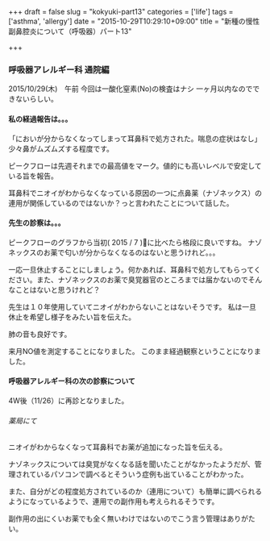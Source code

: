 +++
draft = false
slug = "kokyuki-part13"
categories = ['life']
tags = ['asthma', 'allergy']
date = "2015-10-29T10:29:10+09:00"
title = "新種の慢性副鼻腔炎について（呼吸器）パート13"

+++

### 呼吸器アレルギー科 通院編

2015/10/29(木)　午前
今回は一酸化窒素(No)の検査はナシ
一ヶ月以内なのでできないらしい。

#### 私の経過報告は。。。

「においが分からなくなってしまって耳鼻科で処方された。喘息の症状はなし」
少々鼻がムズムズする程度です。
<!--more-->
ピークフローは先週それまでの最高値をマーク。値的にも高いレベルで安定している旨を報告。

耳鼻科でニオイがわからなくなっている原因の一つに点鼻薬（ナゾネックス）の連用が関係しているのではないか？っと言われたことについて話した。

#### 先生の診察は。。。

ピークフローのグラフから当初( 2015 / 7 )に比べたら格段に良いですね。
ナゾネックスのお薬で匂いが分からなくなるのはないと思うけれど。。。

一応一旦休止することにしましょう。何かあれば、耳鼻科で処方してもらってください。また、ナゾネックスのお薬で臭覚器官のところまでは届かないのでそんなことはないと思うけれど？

先生は１０年使用していてニオイがわからないことはないそうです。
私は一旦休止を希望し様子をみたい旨を伝えた。

肺の音も良好です。

来月NO値を測定することになりました。
このまま経過観察ということになりました。

#### 呼吸器アレルギー科の次の診察について

4W後（11/26）に再診となりました。

###### 薬局にて

ニオイがわからなくなって耳鼻科でお薬が追加になった旨を伝える。

ナゾネックスについては臭覚がなくなる話を聞いたことがなかったようだが、管理されているパソコンで調べるとそういう症例も出ていることがわかった。

また、自分がどの程度処方されているのか（連用について）も簡単に調べられるようになっているようで、連用での副作用も考えられるそうです。

副作用の出にくいお薬でも全く無いわけではないのでこう言う管理はありがたい。
